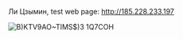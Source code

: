 Ли Цзымин, test web page: http://185.228.233.197

![B)KTV9AO~TIMS$)3 1Q7COH](https://github.com/pp7777myku/cicd/assets/62941440/4900c61a-3dc7-44f6-9805-0e472b6fcb83)
